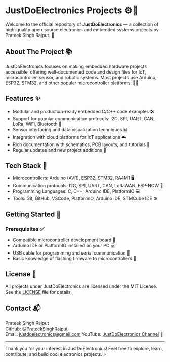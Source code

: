 # JustDoElectronics Projects ⚙️🔌

Welcome to the official repository of **JustDoElectronics** — a collection of high-quality open-source electronics and embedded systems projects by Prateek Singh Rajput. 🚀

## About The Project 📚

JustDoElectronics focuses on making embedded hardware projects accessible, offering well-documented code and design files for IoT, microcontroller, sensor, and robotic systems. Most projects use Arduino, ESP32, STM32, and other popular microcontroller platforms. 🤖💡

## Features ✨

- Modular and production-ready embedded C/C++ code examples 🛠️
- Support for popular communication protocols: I2C, SPI, UART, CAN, LoRa, WiFi, Bluetooth 📡
- Sensor interfacing and data visualization techniques 📊
- Integration with cloud platforms for IoT applications ☁️
- Rich documentation with schematics, PCB layouts, and tutorials 📝
- Regular updates and new project additions 🔄

## Tech Stack 🧰

- Microcontrollers: Arduino (AVR), ESP32, STM32, RA4M1 🖥️
- Communication protocols: I2C, SPI, UART, CAN, LoRaWAN, ESP-NOW 📶
- Programming Languages: C, C++, Arduino IDE, PlatformIO 💻
- Tools: Git, GitHub, VSCode, PlatformIO, Arduino IDE, STMCube IDE ⚙️

## Getting Started 🚀

### Prerequisites ✅

- Compatible microcontroller development board  🔌
- Arduino IDE or PlatformIO installed on your PC 💻
- USB cable for programming and serial communication 🔗
- Basic knowledge of flashing firmware to microcontrollers 📖

## License 📄

All projects under JustDoElectronics are licensed under the MIT License. See the [LICENSE](LICENSE.txt) file for details.

## Contact 📬

Prateek Singh Rajput  
GitHub: [@PrateekSinghRajput](https://github.com/PrateekSinghRajput)  
Email: justdoelectronics@gmail.com
YouTube: [JustDoElectronics Channel](https://www.youtube.com/c/JustDoElectronics) 🎥

---

Thank you for your interest in JustDoElectronics! Feel free to explore, learn, contribute, and build cool electronics projects. ⚡️
